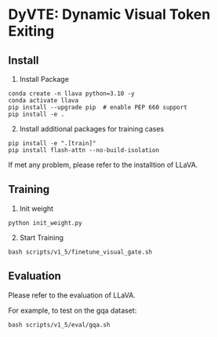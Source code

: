 # DyVTE: Dynamic Visual Token Exiting

## Install

1. Install Package
```Shell
conda create -n llava python=3.10 -y
conda activate llava
pip install --upgrade pip  # enable PEP 660 support
pip install -e .
```

2. Install additional packages for training cases
```
pip install -e ".[train]"
pip install flash-attn --no-build-isolation
```

If met any problem, please refer to the installtion of LLaVA.

## Training

1. Init weight
```Shell
python init_weight.py
```

2. Start Training
```Shell
bash scripts/v1_5/finetune_visual_gate.sh
```

## Evaluation

Please refer to the evaluation of LLaVA.

For example, to test on the gqa dataset:

```Shell
bash scripts/v1_5/eval/gqa.sh
```